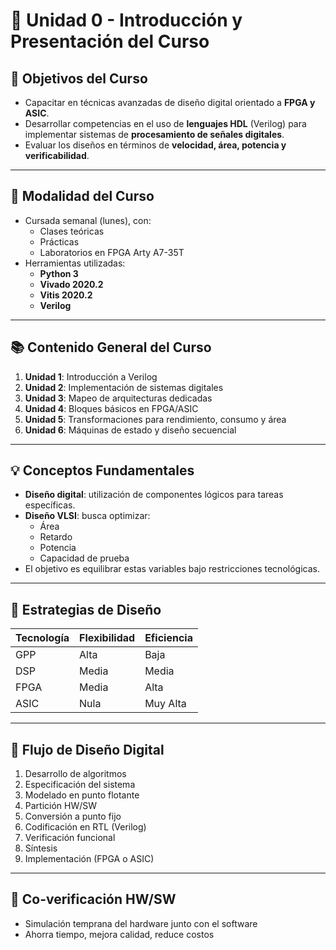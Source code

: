 # 🧠 Unidad 0 - Introducción y Presentación del Curso

## 🎯 Objetivos del Curso

- Capacitar en técnicas avanzadas de diseño digital orientado a **FPGA y ASIC**.
- Desarrollar competencias en el uso de **lenguajes HDL** (Verilog) para implementar sistemas de **procesamiento de señales digitales**.
- Evaluar los diseños en términos de **velocidad, área, potencia y verificabilidad**.

---

## 🧪 Modalidad del Curso

- Cursada semanal (lunes), con:
  - Clases teóricas
  - Prácticas
  - Laboratorios en FPGA Arty A7-35T
- Herramientas utilizadas:
  - **Python 3**
  - **Vivado 2020.2**
  - **Vitis 2020.2**
  - **Verilog**

---

## 📚 Contenido General del Curso

1. **Unidad 1**: Introducción a Verilog  
2. **Unidad 2**: Implementación de sistemas digitales  
3. **Unidad 3**: Mapeo de arquitecturas dedicadas  
4. **Unidad 4**: Bloques básicos en FPGA/ASIC  
5. **Unidad 5**: Transformaciones para rendimiento, consumo y área  
6. **Unidad 6**: Máquinas de estado y diseño secuencial  

---

## 💡 Conceptos Fundamentales

- **Diseño digital**: utilización de componentes lógicos para tareas específicas.
- **Diseño VLSI**: busca optimizar:
  - Área
  - Retardo
  - Potencia
  - Capacidad de prueba
- El objetivo es equilibrar estas variables bajo restricciones tecnológicas.

---

## 🧩 Estrategias de Diseño

| Tecnología | Flexibilidad | Eficiencia |
|------------|--------------|------------|
| GPP        | Alta         | Baja       |
| DSP        | Media        | Media      |
| FPGA       | Media        | Alta       |
| ASIC       | Nula         | Muy Alta   |

---

## 🔁 Flujo de Diseño Digital

1. Desarrollo de algoritmos  
2. Especificación del sistema  
3. Modelado en punto flotante  
4. Partición HW/SW  
5. Conversión a punto fijo  
6. Codificación en RTL (Verilog)  
7. Verificación funcional  
8. Síntesis  
9. Implementación (FPGA o ASIC)  

---

## 🤖 Co-verificación HW/SW

- Simulación temprana del hardware junto con el software
- Ahorra tiempo, mejora calidad, reduce costos
